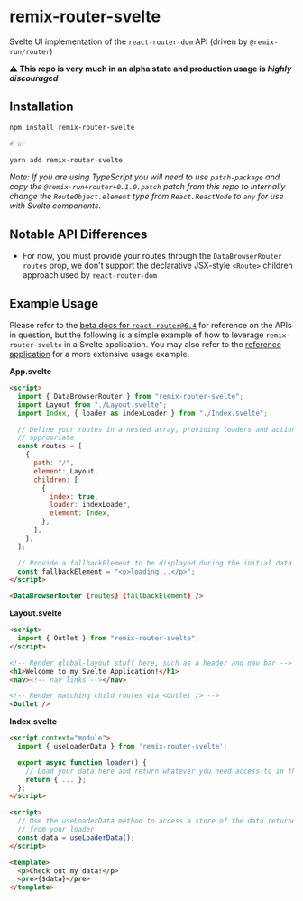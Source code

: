 # remix-router-svelte

Svelte UI implementation of the `react-router-dom` API (driven by `@remix-run/router`)

**⚠️ This repo is very much in an alpha state and production usage is _highly discouraged_**

## Installation

```bash
npm install remix-router-svelte

# or

yarn add remix-router-svelte
```

_Note: If you are using TypeScript you will need to use `patch-package` and copy the `@remix-run+router+0.1.0.patch` patch from this repo to internally change the `RouteObject.element` type from `React.ReactNode` to `any` for use with Svelte components._

## Notable API Differences

- For now, you must provide your routes through the `DataBrowserRouter` `routes` prop, we don't support the declarative JSX-style `<Route>` children approach used by `react-router-dom`

## Example Usage

Please refer to the [beta docs for `react-router@6.4`][rr-beta-docs] for reference on the APIs in question, but the following is a simple example of how to leverage `remix-router-svelte` in a Svelte application. You may also refer to the [reference application][reference-app] for a more extensive usage example.

**App.svelte**

```html
<script>
  import { DataBrowserRouter } from "remix-router-svelte";
  import Layout from "./Layout.svelte";
  import Index, { loader as indexLoader } from "./Index.svelte";

  // Define your routes in a nested array, providing loaders and actions where
  // appropriate
  const routes = [
    {
      path: "/",
      element: Layout,
      children: [
        {
          index: true,
          loader: indexLoader,
          element: Index,
        },
      ],
    },
  ];

  // Provide a fallbackElement to be displayed during the initial data load
  const fallbackElement = "<p>loading...</p>";
</script>

<DataBrowserRouter {routes} {fallbackElement} />
```

**Layout.svelte**

```html
<script>
  import { Outlet } from "remix-router-svelte";
</script>

<!-- Render global-layout stuff here, such as a header and nav bar -->
<h1>Welcome to my Svelte Application!</h1>
<nav><!-- nav links --></nav>

<!-- Render matching child routes via <Outlet /> -->
<Outlet />
```

**Index.svelte**

```html
<script context="module">
  import { useLoaderData } from 'remix-router-svelte';

  export async function loader() {
    // Load your data here and return whatever you need access to in the UI
    return { ... };
  };
</script>

<script>
  // Use the useLoaderData method to access a store of the data returned
  // from your loader
  const data = useLoaderData();
</script>

<template>
  <p>Check out my data!</p>
  <pre>{$data}</pre>
</template>
```

[rr-beta-docs]: https://beta.reactrouter.com/en/dev
[reference-app]: ./reference-app/
